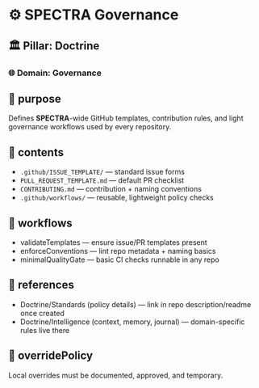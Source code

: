 # ⚙️ SPECTRA Governance

## 🏛️ Pillar: Doctrine
### 🌐 Domain: Governance

## 🎯 purpose
Defines **SPECTRA**-wide GitHub templates, contribution rules, and light governance workflows used by every repository.

## 📂 contents
- `.github/ISSUE_TEMPLATE/` — standard issue forms
- `PULL_REQUEST_TEMPLATE.md` — default PR checklist
- `CONTRIBUTING.md` — contribution + naming conventions
- `.github/workflows/` — reusable, lightweight policy checks

## 🚀 workflows
- validateTemplates — ensure issue/PR templates present
- enforceConventions — lint repo metadata + naming basics
- minimalQualityGate — basic CI checks runnable in any repo

## 🔗 references
- Doctrine/Standards (policy details) — link in repo description/readme once created
- Doctrine/Intelligence (context, memory, journal) — domain-specific rules live there

## 🚦 overridePolicy
Local overrides must be documented, approved, and temporary.
